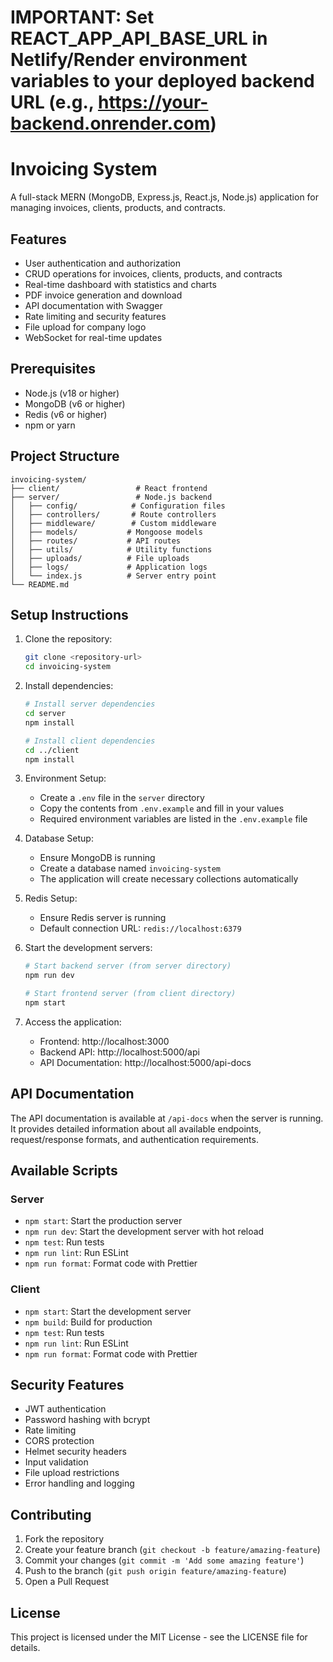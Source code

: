 # IMPORTANT: Set REACT_APP_API_BASE_URL in Netlify/Render environment variables to your deployed backend URL (e.g., https://your-backend.onrender.com)

# Invoicing System

A full-stack MERN (MongoDB, Express.js, React.js, Node.js) application for managing invoices, clients, products, and contracts.

## Features

- User authentication and authorization
- CRUD operations for invoices, clients, products, and contracts
- Real-time dashboard with statistics and charts
- PDF invoice generation and download
- API documentation with Swagger
- Rate limiting and security features
- File upload for company logo
- WebSocket for real-time updates

## Prerequisites

- Node.js (v18 or higher)
- MongoDB (v6 or higher)
- Redis (v6 or higher)
- npm or yarn

## Project Structure

```
invoicing-system/
├── client/                 # React frontend
├── server/                 # Node.js backend
│   ├── config/            # Configuration files
│   ├── controllers/       # Route controllers
│   ├── middleware/        # Custom middleware
│   ├── models/           # Mongoose models
│   ├── routes/           # API routes
│   ├── utils/            # Utility functions
│   ├── uploads/          # File uploads
│   ├── logs/             # Application logs
│   └── index.js          # Server entry point
└── README.md
```

## Setup Instructions

1. Clone the repository:
   ```bash
   git clone <repository-url>
   cd invoicing-system
   ```

2. Install dependencies:
   ```bash
   # Install server dependencies
   cd server
   npm install

   # Install client dependencies
   cd ../client
   npm install
   ```

3. Environment Setup:
   - Create a `.env` file in the `server` directory
   - Copy the contents from `.env.example` and fill in your values
   - Required environment variables are listed in the `.env.example` file

4. Database Setup:
   - Ensure MongoDB is running
   - Create a database named `invoicing-system`
   - The application will create necessary collections automatically

5. Redis Setup:
   - Ensure Redis server is running
   - Default connection URL: `redis://localhost:6379`

6. Start the development servers:
   ```bash
   # Start backend server (from server directory)
   npm run dev

   # Start frontend server (from client directory)
   npm start
   ```

7. Access the application:
   - Frontend: http://localhost:3000
   - Backend API: http://localhost:5000/api
   - API Documentation: http://localhost:5000/api-docs

## API Documentation

The API documentation is available at `/api-docs` when the server is running. It provides detailed information about all available endpoints, request/response formats, and authentication requirements.

## Available Scripts

### Server

- `npm start`: Start the production server
- `npm run dev`: Start the development server with hot reload
- `npm test`: Run tests
- `npm run lint`: Run ESLint
- `npm run format`: Format code with Prettier

### Client

- `npm start`: Start the development server
- `npm build`: Build for production
- `npm test`: Run tests
- `npm run lint`: Run ESLint
- `npm run format`: Format code with Prettier

## Security Features

- JWT authentication
- Password hashing with bcrypt
- Rate limiting
- CORS protection
- Helmet security headers
- Input validation
- File upload restrictions
- Error handling and logging

## Contributing

1. Fork the repository
2. Create your feature branch (`git checkout -b feature/amazing-feature`)
3. Commit your changes (`git commit -m 'Add some amazing feature'`)
4. Push to the branch (`git push origin feature/amazing-feature`)
5. Open a Pull Request

## License

This project is licensed under the MIT License - see the LICENSE file for details. 
